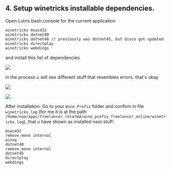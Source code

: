
## 4. Setup winetricks installable dependencies.

Open Lutris bash console for the current application

```
winetricks msacm32
winetricks dotnet40
winetricks dotnet48 // previously was dotnet45, but disco got updated
winetricks directplay
winetricks webdings
```

and install this list of dependencies

![]({{.StaticRoot}}article_20240614_freelancer_setup_at_linux/winetricks_install.png)

in the process u will see different stuff that resembles errors. that's okay

![]({{.StaticRoot}}article_20240614_freelancer_setup_at_linux/winetricks_progress1.png)

![]({{.StaticRoot}}article_20240614_freelancer_setup_at_linux/winetricks_progress2.png)

After installation. Go to your `Wine Prefix` folder and confirm in file `winetricks.log` (for me it is at the path `/home/naa/apps/freelancer_related/wine_prefix_freelancer_online/winetricks.log`), that u have shown as installed next stuff:

```
msacm32
remove_mono internal
winxp
dotnet40
remove_mono internal
dotnet45
directplay
webdings
```
